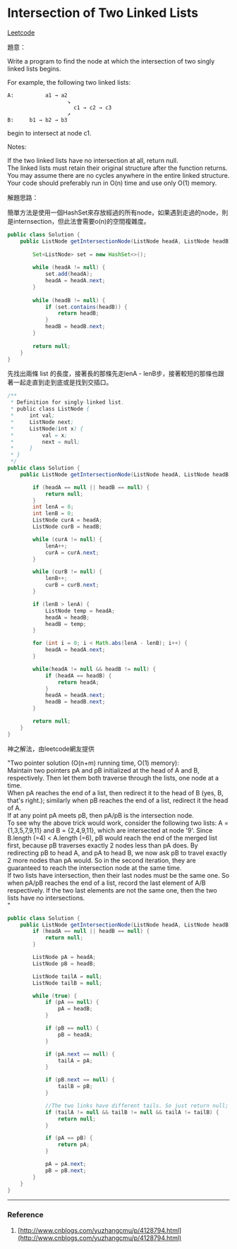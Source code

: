 # Intersection of Two Linked Lists

[Leetcode](https://leetcode.com/problems/intersection-of-two-linked-lists/)

題意：

Write a program to find the node at which the intersection of two singly linked lists begins.

For example, the following two linked lists:

```
A:          a1 → a2
                   ↘
                     c1 → c2 → c3
                   ↗            
B:     b1 → b2 → b3
```

begin to intersect at node c1.

Notes:

If the two linked lists have no intersection at all, return null.  
The linked lists must retain their original structure after the function returns.  
You may assume there are no cycles anywhere in the entire linked structure.  
Your code should preferably run in O\(n\) time and use only O\(1\) memory.

解題思路：

簡單方法是使用一個HashSet來存放經過的所有node，如果遇到走過的node，則是internsection，但此法會需要o\(n\)的空間複雜度。

```java
public class Solution {
    public ListNode getIntersectionNode(ListNode headA, ListNode headB) {
        
        Set<ListNode> set = new HashSet<>();
        
        while (headA != null) {
            set.add(headA);
            headA = headA.next;
        }
        
        while (headB != null) {
            if (set.contains(headB)) {
                return headB;
            }
            headB = headB.next;
        }
        
        return null;
    }
}
```

先找出兩條 list 的長度，接著長的那條先走lenA - lenB步，接著較短的那條也跟著一起走直到走到底或是找到交插口。

```java
/**
 * Definition for singly-linked list.
 * public class ListNode {
 *     int val;
 *     ListNode next;
 *     ListNode(int x) {
 *         val = x;
 *         next = null;
 *     }
 * }
 */
public class Solution {
    public ListNode getIntersectionNode(ListNode headA, ListNode headB) {

        if (headA == null || headB == null) {
            return null;
        }
        int lenA = 0;
        int lenB = 0;
        ListNode curA = headA;
        ListNode curB = headB;

        while (curA != null) {
            lenA++;
            curA = curA.next;
        }

        while (curB != null) {
            lenB++;
            curB = curB.next;
        }

        if (lenB > lenA) {
            ListNode temp = headA;
            headA = headB;
            headB = temp;
        }

        for (int i = 0; i < Math.abs(lenA - lenB); i++) {
            headA = headA.next;
        }

        while(headA != null && headB != null) {
            if (headA == headB) {
                return headA;
            }
            headA = headA.next;
            headB = headB.next;
        }

        return null;
    }
}
```

神之解法，由leetcode網友提供

"Two pointer solution \(O\(n+m\) running time, O\(1\) memory\):  
Maintain two pointers pA and pB initialized at the head of A and B, respectively. Then let them both traverse through the lists, one node at a time.  
When pA reaches the end of a list, then redirect it to the head of B \(yes, B, that's right.\); similarly when pB reaches the end of a list, redirect it the head of A.  
If at any point pA meets pB, then pA/pB is the intersection node.  
To see why the above trick would work, consider the following two lists: A = {1,3,5,7,9,11} and B = {2,4,9,11}, which are intersected at node '9'. Since B.length \(=4\) &lt; A.length \(=6\), pB would reach the end of the merged list first, because pB traverses exactly 2 nodes less than pA does. By redirecting pB to head A, and pA to head B, we now ask pB to travel exactly 2 more nodes than pA would. So in the second iteration, they are guaranteed to reach the intersection node at the same time.  
If two lists have intersection, then their last nodes must be the same one. So when pA/pB reaches the end of a list, record the last element of A/B respectively. If the two last elements are not the same one, then the two lists have no intersections.  
"

```java
public class Solution {
    public ListNode getIntersectionNode(ListNode headA, ListNode headB) {
        if (headA == null || headB == null) {
            return null;
        }

        ListNode pA = headA;
        ListNode pB = headB;

        ListNode tailA = null;
        ListNode tailB = null;

        while (true) {
            if (pA == null) {
                pA = headB;
            }

            if (pB == null) {
                pB = headA;
            }

            if (pA.next == null) {
                tailA = pA;
            }

            if (pB.next == null) {
                tailB = pB;
            }

            //The two links have different tails. So just return null;
            if (tailA != null && tailB != null && tailA != tailB) {
                return null;
            }

            if (pA == pB) {
                return pA;
            }

            pA = pA.next;
            pB = pB.next;
        }
    }
}
```

---

### Reference

1. [http://www.cnblogs.com/yuzhangcmu/p/4128794.html](http://www.cnblogs.com/yuzhangcmu/p/4128794.html)



